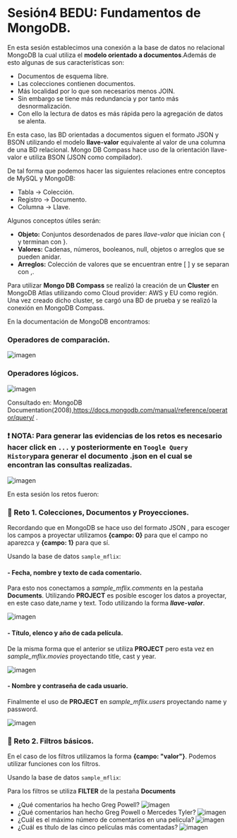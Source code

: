 # Sesión4 BEDU: Fundamentos de MongoDB.
En esta sesión establecimos una conexión a la base de datos no relacional MongoDB la cual utiliza el **modelo orientado a documentos**.Además de esto algunas de sus características son:
- Documentos de esquema libre.
- Las colecciones contienen documentos.
- Más localidad por lo que son necesarios menos JOIN. 
- Sin embargo se tiene más redundancia y por tanto más desnormalización.
- Con ello la lectura de datos es más rápida pero la agregación de datos se alenta.

En esta caso, las BD orientadas a documentos siguen el formato JSON y BSON utilizando el modelo **llave-valor** equivalente al valor de una columna de una BD relacional.
Mongo DB Compass hace uso de la orientación llave-valor e utiliza BSON (JSON como compilador).

De tal forma que podemos hacer las siguientes relaciones entre conceptos de MySQL y MongoDB:
- Tabla -> Colección.
- Registro -> Documento.
- Columna -> Llave.

Algunos conceptos útiles serán:
- **Objeto:** Conjuntos desordenados de pares *llave-valor* que inician con { y terminan con }.
- **Valores:** Cadenas, números, booleanos, null, objetos o arreglos que se pueden anidar.
- **Arreglos:** Colección de valores que se encuentran entre [ ] y se separan con ,.

Para utilizar **Mongo DB Compass** se realizó la creación de un **Cluster** en MongoDB Atlas utilizando como Cloud provider: AWS y EU como región. Una vez creado dicho cluster, se cargó una BD de prueba y se realizó la conexión en MongoDB Compass.

En la documentación de MongoDB encontramos:
### Operadores de comparación.
![imagen](imagenes/Comparison.png)
### Operadores lógicos.
![imagen](imagenes/Logical.png)

Consultado en: MongoDB Documentation(2008),https://docs.mongodb.com/manual/reference/operator/query/ . 
### :exclamation: NOTA:  Para generar las evidencias de los retos es necesario hacer click en `...` y posteriormente en `Toogle Query History`para generar el documento .json en el cual se encontran las consultas realizadas.
![imagen](imagenes/query_history.png)


En esta sesión los retos fueron:
### :pushpin: Reto 1. Colecciones, Documentos y Proyecciones.
Recordando que en MongoDB se hace uso del formato JSON , para escoger los campos a proyectar utilizamos **{campo: 0}** para que el campo no aparezca y **{campo: 1}** para que sí.

Usando la base de datos `sample_mflix`:

#### - Fecha, nombre y texto de cada comentario.
Para esto nos conectamos a *sample_mflix.comments* en la pestaña **Documents**. Utilizando **PROJECT** es posible escoger los datos a proyectar, en este caso date,name y text. Todo utilizando la forma ***llave-valor***.

   ![imagen](imagenes/comments1.png)

#### - Título, elenco y año de cada película.
De la misma forma que el anterior se utiliza **PROJECT** pero esta vez en *sample_mflix.movies* proyectando title, cast y year.

   ![imagen](imagenes/movies_p.png)
#### - Nombre y contraseña de cada usuario.
Finalmente el uso de **PROJECT** en *sample_mflix.users* proyectando name y password.

   ![imagen](imagenes/users_p.png)

### :pushpin: Reto 2. Filtros básicos.
En el caso de los filtros utilizamos la forma **{campo: "valor"}**. Podemos utilizar funciones con los filtros.

Usando la base de datos `sample_mflix`:

Para los filtros se utiliza **FILTER** de la pestaña **Documents**
- ¿Qué comentarios ha hecho Greg Powell?
  ![imagen](imagenes/comments_Greg.png)
- ¿Qué comentarios han hecho Greg Powell o Mercedes Tyler?
 ![imagen](imagenes/comments_Greg_Mercedes.png)
- ¿Cuál es el máximo número de comentarios en una película?
 ![imagen](imagenes/max_comments.png)
- ¿Cuál es título de las cinco películas más comentadas?
 ![imagen](imagenes/top5_movie_comments.png)
